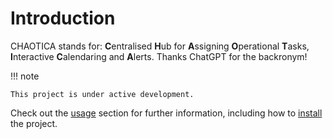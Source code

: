 # Introduction

CHAOTICA stands for: **C**entralised **H**ub for **A**ssigning **O**perational **T**asks, **I**nteractive **C**alendaring and **A**lerts. Thanks ChatGPT for the backronym!

!!! note

    This project is under active development.

Check out the [usage](usage.md) section for further information, including how to [install](usage.md#installation) the project.
